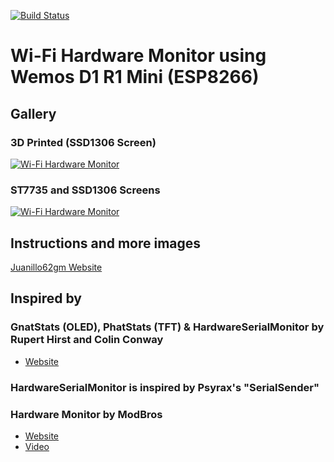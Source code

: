 [![Build Status](https://travis-ci.org/juanillo62gm/Wi-Fi-Hardware-Monitor.svg?branch=master)](https://travis-ci.org/juanillo62gm/Wi-Fi-Hardware-Monitor)

# Wi-Fi Hardware Monitor using Wemos D1 R1 Mini (ESP8266) 

## Gallery
### 3D Printed (SSD1306 Screen)
[![Wi-Fi Hardware Monitor](https://juanillo62gm.com/assets/13-wifihardwaremonitor/00-wifihm.jpg)](https://juanillo62gm.com/projects/wifi-hardware-monitor/)

### ST7735 and SSD1306 Screens
[![Wi-Fi Hardware Monitor](https://juanillo62gm.com/assets/13-wifihardwaremonitor/01-wifihm.jpg)](https://juanillo62gm.com/projects/wifi-hardware-monitor/)

## Instructions and more images
[Juanillo62gm Website](https://juanillo62gm.com/projects/wifi-hardware-monitor/)

## Inspired by
### GnatStats (OLED), PhatStats (TFT) & HardwareSerialMonitor by Rupert Hirst and Colin Conway
- [Website](https://hackaday.io/project/19018-gnat-stats-tiny-oled-pc-performance-monitor)
### HardwareSerialMonitor is inspired by Psyrax's "SerialSender"

### Hardware Monitor by ModBros
- [Website](https://www.mod-bros.com/en/blog/b/how-to-create-a-hardware-monitor-inside-your-pc-case~37)
- [Video](https://www.youtube.com/watch?v=iebBcQuBhYs)

